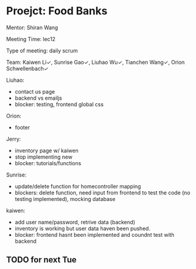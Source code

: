 # Proejct: Food Banks

Mentor: Shiran Wang

Meeting Time: lec12

Type of meeting: daily scrum

Team: Kaiwen Li✓, Sunrise Gao✓, Liuhao Wu✓, Tianchen Wang✓, Orion Schwellenbach✓

Liuhao:
- contact us page
- backend vs emailjs
- blocker: testing, frontend global css

Orion:
- footer

Jerry:
- inventory page w/ kaiwen
- stop implementing new
- blocker: tutorials/functions

Sunrise:
- update/delete function for homecontroller mapping
- blockers: delete function, need input from frontend to test the code (no testing implemented), mocking database

kaiwen:
- add user name/password, retrive data (backend)
- inventory is working but user data haven been pushed.
- blocker: frontend hasnt been implemented and coundnt test with backend

## TODO for next Tue
